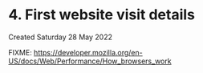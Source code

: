 # 4. First website visit details
Created Saturday 28 May 2022

FIXME: https://developer.mozilla.org/en-US/docs/Web/Performance/How_browsers_work